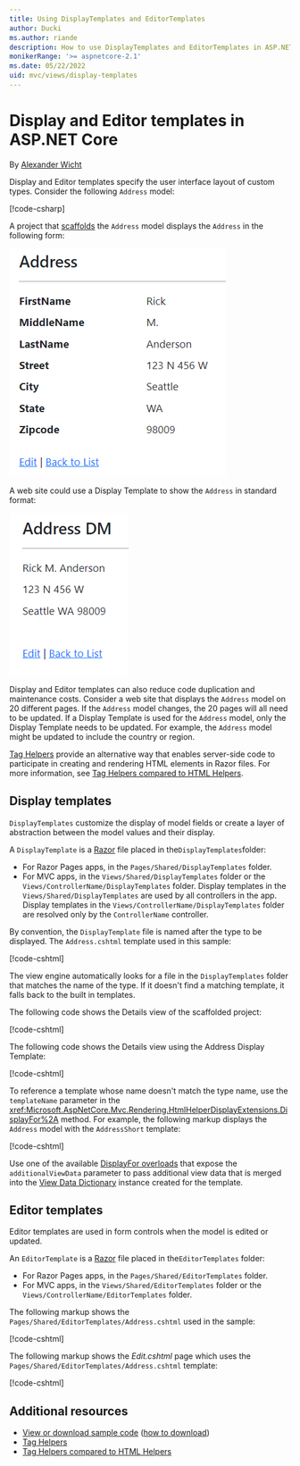 ```yaml
---
title: Using DisplayTemplates and EditorTemplates
author: Ducki
ms.author: riande
description: How to use DisplayTemplates and EditorTemplates in ASP.NET Core.
monikerRange: '>= aspnetcore-2.1'
ms.date: 05/22/2022
uid: mvc/views/display-templates
---
```


# Display and Editor templates in ASP.NET Core

By [Alexander Wicht](https://github.com/Ducki/)

Display and Editor templates specify the user interface layout of custom types. Consider the following `Address` model:

[!code-csharp[](display-templates/sample/Address.cs)]

A project that [scaffolds](xref:tutorials/razor-pages/model#scaffold-the-movie-model) the `Address` model displays the `Address` in the following form:

![view of default scaffolding layout of model](display-templates/_static/addr.png)

A web site could use a Display Template to show the `Address` in standard format:

![view of default scaffolding layout using Address template](display-templates/_static/addr2.png)

Display and Editor templates can also reduce code duplication and maintenance costs. Consider a web site that displays the `Address` model on 20 different pages. If the `Address` model changes, the 20 pages will all need to be updated. If a Display Template is used for the `Address` model, only the Display Template needs to be updated. For example, the `Address` model might be updated to include the country or region.

[Tag Helpers](xref:mvc/views/tag-helpers/intro) provide an alternative way that enables server-side code to participate in creating and rendering HTML elements in Razor files. For more information, see [Tag Helpers compared to HTML Helpers](xref:mvc/views/tag-helpers/intro#tag-helpers-compared-to-html-helpers).

## Display templates

`DisplayTemplates` customize the display of model fields or create a layer of abstraction between the model values and their display.

A `DisplayTemplate` is a [Razor](xref:mvc/views/razor) file placed in the`DisplayTemplates`folder:

* For Razor Pages apps, in the `Pages/Shared/DisplayTemplates` folder.
* For MVC apps, in the `Views/Shared/DisplayTemplates` folder or the `Views/ControllerName/DisplayTemplates` folder. Display templates in the `Views/Shared/DisplayTemplates` are used by all controllers in the app. Display templates in the `Views/ControllerName/DisplayTemplates` folder are resolved only by the `ControllerName` controller.

By convention, the `DisplayTemplate` file is named after the type to be displayed. The `Address.cshtml` template used in this sample:

[!code-cshtml[](display-templates/sample/Pages/Shared/DisplayTemplates/Address.cshtml)]

The view engine automatically looks for a file in the `DisplayTemplates` folder that matches the name of the type. If it doesn't find a matching template, it falls back to the built in templates.

The following code shows the Details view of the scaffolded project:

[!code-cshtml[](display-templates/sample/Pages/Adr/Details.cshtml)]

The following code shows the Details view using the Address Display Template:

[!code-cshtml[](display-templates/sample/Pages/Adr2/Details.cshtml?highlight=15)]

To reference a template whose name doesn't match the type name, use the `templateName` parameter in the <xref:Microsoft.AspNetCore.Mvc.Rendering.HtmlHelperDisplayExtensions.DisplayFor%2A> method. For example, the following markup displays the `Address` model with the `AddressShort` template:

[!code-cshtml[](display-templates/sample/Pages/Adr2/DetailsCC.cshtml?highlight=15)]

Use one of the available [DisplayFor overloads](xref:Microsoft.AspNetCore.Mvc.Rendering.HtmlHelperDisplayExtensions.DisplayFor*#overloads) that expose the `additionalViewData` parameter to pass additional view data that is merged into the [View Data Dictionary](xref:mvc/views/overview#viewdata) instance created for the template.

## Editor templates

Editor templates are used in form controls when the model is edited or updated.

An `EditorTemplate` is a [Razor](xref:mvc/views/razor) file placed in the`EditorTemplates` folder:

* For Razor Pages apps, in the `Pages/Shared/EditorTemplates` folder.
* For MVC apps, in the `Views/Shared/EditorTemplates` folder or the `Views/ControllerName/EditorTemplates` folder.

The following markup shows the `Pages/Shared/EditorTemplates/Address.cshtml` used in the sample:

[!code-cshtml[](display-templates/sample/Pages/Shared/EditorTemplates/Address.cshtml)]

The following markup shows the *Edit.cshtml* page which uses the `Pages/Shared/EditorTemplates/Address.cshtml` template:

[!code-cshtml[](display-templates/sample/Pages/Adr2/Edit.cshtml?highlight=17)]

## Additional resources

* [View or download sample code](https://github.com/dotnet/AspNetCore.Docs/tree/main/aspnetcore/mvc/views/display-templates/sample) ([how to download](xref:index#how-to-download-a-sample))
* [Tag Helpers](xref:mvc/views/tag-helpers/intro)
* [Tag Helpers compared to HTML Helpers](xref:mvc/views/tag-helpers/intro#tag-helpers-compared-to-html-helpers)
